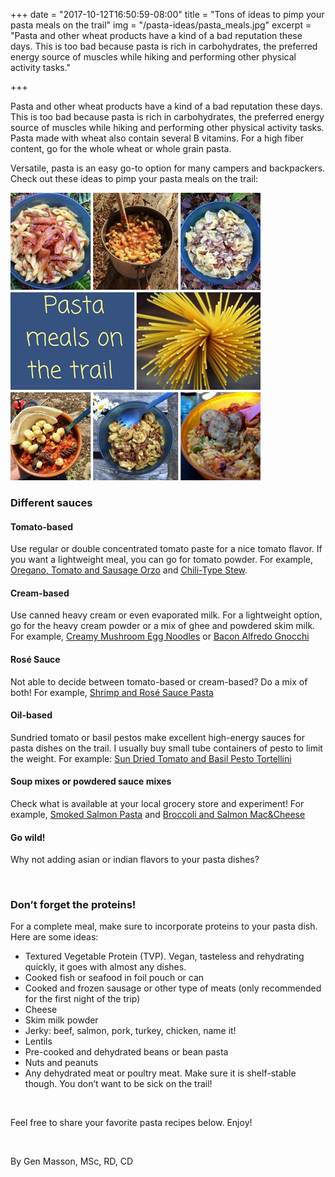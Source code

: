+++
date = "2017-10-12T16:50:59-08:00"
title = "Tons of ideas to pimp your pasta meals on the trail"
img = "/pasta-ideas/pasta_meals.jpg"
excerpt = "Pasta and other wheat products have a kind of a bad reputation these days. This is too bad because pasta is rich in carbohydrates, the preferred energy source of muscles while hiking and performing other physical activity tasks."

+++

Pasta and other wheat products have a kind of a bad reputation these days. This is too bad because pasta is rich in carbohydrates, the preferred energy source of muscles while hiking and performing other physical activity tasks. Pasta made with wheat also contain several B vitamins. For a high fiber content, go for the whole wheat or whole grain pasta. 

Versatile, pasta is an easy go-to option for many campers and backpackers. Check out these ideas to pimp your pasta meals on the trail:

<img src="/img/posts/pasta-ideas/pasta_meals.jpg" class="recipe-right" /><br>

### Different sauces

#### Tomato-based
Use regular or double concentrated tomato paste for a nice tomato flavor. If you want a lightweight meal, you can go for tomato powder. 
For example, [Oregano, Tomato and Sausage Orzo](/recipes/oregano-tomato-orzo/) and [Chili-Type Stew](/recipes/chili-stew/).

#### Cream-based
Use canned heavy cream or even evaporated milk. For a lightweight option, go for the heavy cream powder or a mix of ghee and powdered skim milk.
For example, [Creamy Mushroom Egg Noodles](/recipes/creamy-mushroom-noodles/) or [Bacon Alfredo Gnocchi](/recipes/bacon-alfredo-gnocchi/)


#### Rosé Sauce
Not able to decide between tomato-based or cream-based? Do a mix of both! 
For example, [Shrimp and Rosé Sauce Pasta](/recipes/shrimp-and-rose-sauce-pasta/)

#### Oil-based
Sundried tomato or basil pestos make excellent high-energy sauces for pasta dishes on the trail. I usually buy small tube containers of pesto to limit the weight.
For example: [Sun Dried Tomato and Basil Pesto Tortellini](/recipes/sundried-tortellinis/)

#### Soup mixes or powdered sauce mixes
Check what is available at your local grocery store and experiment! 
For example, [Smoked Salmon Pasta](/recipes/smoked-salmon-pasta/) and [Broccoli and Salmon Mac&Cheese](/recipes/broccoli-salmon-mac-n-cheese/)

#### Go wild!
Why not adding asian or indian flavors to your pasta dishes? 

<br>


### Don’t forget the proteins! 

For a complete meal, make sure to incorporate proteins to your pasta dish. Here are some ideas:

- Textured Vegetable Protein (TVP). Vegan, tasteless and rehydrating quickly, it goes with almost any dishes.
- Cooked fish or seafood in foil pouch or can
- Cooked and frozen sausage or other type of meats (only recommended for the first night of the trip)
- Cheese
- Skim milk powder
- Jerky: beef, salmon, pork, turkey, chicken, name it!
- Lentils
- Pre-cooked and dehydrated beans or bean pasta
- Nuts and peanuts
- Any dehydrated meat or poultry meat. Make sure it is shelf-stable though. You don’t want to be sick on the trail!


<br>

Feel free to share your favorite pasta recipes below. Enjoy!

<br>

By Gen Masson, MSc, RD, CD 
